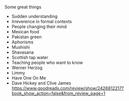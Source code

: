 Some great things

* Sudden understanding
* Irreverence in formal contexts
* People changing their mind
* Mexican food
* Pakistan green
* Aphorisms
* Mushishi
* Shavasana
* Scottish tap water
* Teaching people who want to know
* Werner Herzog
* Limmy
* Have One On Me
* Dave Hickey and Clive James
https://www.goodreads.com/review/show/2426812217?book_show_action=false&from_review_page=1
<!-- * Jason Metheny -->